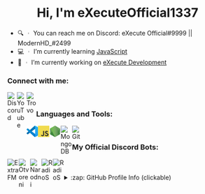 <h1 align="center">Hi, I'm eXecuteOfficial1337</h1>

- 🔍 ︲ You can reach me on Discord: eXecute Official#9999 || ModernHD_#2499
- 💻 ︲ I’m currently learning [JavaScript](https://www.javascript.com/)
- 🔧 ︲ I’m currently working on [eXecute Development](https://discord.gg/rwnRKZMFGj)

### Connect with me:
<a href="https://discord.gg/raxbKHt">
<img align="left" alt="Discord" width="22px" src="https://i.imgur.com/vlwuv5z.png" />
</a>
<a href="https://www.youtube.com/channel/UC-VWGLWyjXf-WI-37g2UiMA">
<img align="left" alt="YouTube" width="22px" src="https://imgur.com/ib6PyTV.png" />
</a>
<a href="https://trovo.live/ModernHD_">
<img align="left" alt="Trovo" width="22px" src="https://static.trovo.live/cat/img/icon_512.4f5f85.png" />
</a>
<br />

### Languages and Tools:
<a href="https://code.visualstudio.com/">
<img align="left" alt="Visual Studio Code" width="26px" src="https://raw.githubusercontent.com/github/explore/80688e429a7d4ef2fca1e82350fe8e3517d3494d/topics/visual-studio-code/visual-studio-code.png" />
</a>
<a href="https://www.javascript.com/">
<img align="left" alt="JavaScript" width="26px" src="https://raw.githubusercontent.com/github/explore/80688e429a7d4ef2fca1e82350fe8e3517d3494d/topics/javascript/javascript.png" />
</a>
<a href="https://nodejs.org/en/">
<img align="left" alt="Node.js" width="26px" src="https://raw.githubusercontent.com/github/explore/80688e429a7d4ef2fca1e82350fe8e3517d3494d/topics/nodejs/nodejs.png"/>
</a>
<a href="https://cloud.mongodb.com/">
<img align="left" alt="MongoDB" width="26px" src="https://imgur.com/jaQpBW8.png" />
</a>
<a href="https://git-scm.com/">
<img align="left" alt="Git" width="26px" src="https://imgur.com/iwFVpfg.png" />
</a>


<br />

### My Official Discord Bots:


<a href="https://top.gg/bot/583392122267500595">
<img align="left" alt="ExtraFM" width="26px" src="https://cdn.discordapp.com/avatars/583392122267500595/0fcfd2af951b0879c11d3f9518b8a6f3.png">
     </a>
     <a href="https://top.gg/bot/707225574405570642">
<img align="left" alt="Otvoreni" width="26px" src="https://images.discordapp.net/avatars/707225574405570642/6efa63d0b64bec38e33f29f40ef85cad.png">
     </a>
     <a href="https://top.gg/bot/747914537080193025">
<img align="left" alt="Narodni" width="26px" src="https://narodni.hr/wp-content/uploads/2021/10/narodni-white222.png">
     </a>
     <a href="https://top.gg/bot/584765771301912587">
<img align="left" alt="RadioS" width="26px" src="https://images.discordapp.net/avatars/584765771301912587/1dc4c69180b56bb21062ad1bf1997b13.png">
     </a>
  <a href="https://top.gg/bot/918878224405131314">
<img align="left" alt="RadioS" width="26px" src="https://cdn.discordapp.com/avatars/918878224405131314/c484bcf0df665aa2a55dbf3c56d4ecc1.png">
     </a>


<br />


<br />







<details>
  <summary>:zap: GitHub Profile Info (clickable) </summary>
  <h1 align="center">Profile Status</h1>
  <details>
    <summary>:zap: Languages (clickabe) </summary>
  <img align="center" alt="Most used languages" src="https://github-readme-stats.vercel.app/api/top-langs/?username=eXecuteOfficial1337&show_icons=true&theme=blue-green)](https://github.com/anuraghazra/github-readme-stats)" />
    </details>
  
  <details>
    <summary>:zap: GitHub Status (clickable)</summary>
  <img align="center" alt="My GitHub Stats" src="https://github-readme-stats.vercel.app/api?username=executeofficial1337&show_icons=true&count_private=true&theme=blue-green" />
</details>
